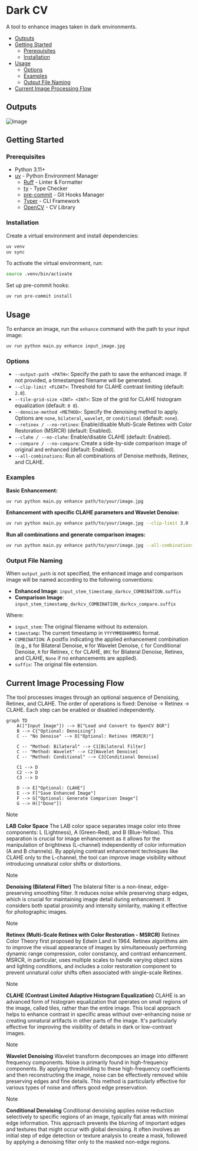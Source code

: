 # Dark CV

A tool to enhance images taken in dark environments.

- [Outputs](#outputs)
- [Getting Started](#getting-started)
  - [Prerequisites](#prerequisites)
  - [Installation](#installation)
- [Usage](#usage)
  - [Options](#options)
  - [Examples](#examples)
  - [Output File Naming](#output-file-naming)
- [Current Image Processing Flow](#current-image-processing-flow)

## Outputs

![Image](https://github.com/user-attachments/assets/951cfef9-4c56-4b8e-951d-2bb62775297f)

## Getting Started

### Prerequisites

- Python 3.11+
- [uv](https://github.com/astral-sh/uv) - Python Environment Manager
  - [Ruff](https://github.com/astral-sh/ruff) - Linter & Formatter
  - [ty](https://github.com/davidvujic/ty) - Type Checker
  - [pre-commit](https://pre-commit.com) - Git Hooks Manager
  - [Typer](https://typer.tiangolo.com) - CLI Framework
  - [OpenCV](https://opencv.org) - CV Library

### Installation

Create a virtual environment and install dependencies:

```bash
uv venv
uv sync
```

To activate the virtual environment, run:

```bash
source .venv/bin/activate
```

Set up pre-commit hooks:

```bash
uv run pre-commit install
```

## Usage

To enhance an image, run the `enhance` command with the path to your input image:

```bash
uv run python main.py enhance input_image.jpg
```

### Options

- `--output-path <PATH>`: Specify the path to save the enhanced image. If not provided, a timestamped filename will be generated.
- `--clip-limit <FLOAT>`: Threshold for CLAHE contrast limiting (default: `2.0`).
- `--tile-grid-size <INT> <INT>`: Size of the grid for CLAHE histogram equalization (default: `8 8`).
- `--denoise-method <METHOD>`: Specify the denoising method to apply. Options are `none`, `bilateral`, `wavelet`, or `conditional` (default: `none`).
- `--retinex / --no-retinex`: Enable/disable Multi-Scale Retinex with Color Restoration (MSRCR) (default: Enabled).
- `--clahe / --no-clahe`: Enable/disable CLAHE (default: Enabled).
- `--compare / --no-compare`: Create a side-by-side comparison image of original and enhanced (default: Enabled).
- `--all-combinations`: Run all combinations of Denoise methods, Retinex, and CLAHE.

### Examples

**Basic Enhancement:**

```bash
uv run python main.py enhance path/to/your/image.jpg
```

**Enhancement with specific CLAHE parameters and Wavelet Denoise:**

```bash
uv run python main.py enhance path/to/your/image.jpg --clip-limit 3.0 --tile-grid-size 10 10 --denoise-method wavelet
```

**Run all combinations and generate comparison images:**

```bash
uv run python main.py enhance path/to/your/image.jpg --all-combinations
```

### Output File Naming

When `output_path` is not specified, the enhanced image and comparison image will be named according to the following conventions:

- **Enhanced Image**: `input_stem_timestamp_darkcv_COMBINATION.suffix`
- **Comparison Image**: `input_stem_timestamp_darkcv_COMBINATION_darkcv_compare.suffix`

Where:

- `input_stem`: The original filename without its extension.
- `timestamp`: The current timestamp in `YYYYMMDDHHMMSS` format.
- `COMBINATION`: A postfix indicating the applied enhancement combination (e.g., `B` for Bilateral Denoise, `W` for Wavelet Denoise, `C` for Conditional Denoise, `R` for Retinex, `C` for CLAHE, `BRC` for Bilateral Denoise, Retinex, and CLAHE, `None` if no enhancements are applied).
- `suffix`: The original file extension.

## Current Image Processing Flow

The tool processes images through an optional sequence of Denoising, Retinex, and CLAHE. The order of operations is fixed: Denoise -> Retinex -> CLAHE. Each step can be enabled or disabled independently.

```mermaid
graph TD
    A(["Input Image"]) --> B["Load and Convert to OpenCV BGR"]
    B --> C{"Optional: Denoising"}
    C -- "No Denoise" --> D["Optional: Retinex (MSRCR)"]

    C -- "Method: Bilateral" --> C1[Bilateral Filter]
    C -- "Method: Wavelet" --> C2[Wavelet Denoise]
    C -- "Method: Conditional" --> C3[Conditional Denoise]

    C1 --> D
    C2 --> D
    C3 --> D

    D --> E["Optional: CLAHE"]
    E --> F["Save Enhanced Image"]
    F --> G["Optional: Generate Comparison Image"]
    G --> H(["Done"])
```

> [!NOTE]
> **LAB Color Space**
> The LAB color space separates image color into three components: L (Lightness), A (Green-Red), and B (Blue-Yellow).
> This separation is crucial for image enhancement as it allows for the manipulation of brightness (L-channel) independently of color information (A and B channels).
> By applying contrast enhancement techniques like CLAHE only to the L-channel, the tool can improve image visibility without introducing unnatural color shifts or distortions.

> [!NOTE]
> **Denoising (Bilateral Filter)**
> The bilateral filter is a non-linear, edge-preserving smoothing filter.
> It reduces noise while preserving sharp edges, which is crucial for maintaining image detail during enhancement.
> It considers both spatial proximity and intensity similarity, making it effective for photographic images.

> [!NOTE]
> **Retinex (Multi-Scale Retinex with Color Restoration - MSRCR)**
> Retinex Color Theory first proposed by Edwin Land in 1964.
> Retinex algorithms aim to improve the visual appearance of images by simultaneously performing dynamic range compression, color constancy, and contrast enhancement.
> MSRCR, in particular, uses multiple scales to handle varying object sizes and lighting conditions, and includes a color restoration component to prevent unnatural color shifts often associated with single-scale Retinex.

> [!NOTE]
> **CLAHE (Contrast Limited Adaptive Histogram Equalization)**
> CLAHE is an advanced form of histogram equalization that operates on small regions of the image, called tiles, rather than the entire image.
> This local approach helps to enhance contrast in specific areas without over-enhancing noise or creating unnatural artifacts in other parts of the image.
> It's particularly effective for improving the visibility of details in dark or low-contrast images.

> [!NOTE]
> **Wavelet Denoising**
> Wavelet transform decomposes an image into different frequency components.
> Noise is primarily found in high-frequency components.
> By applying thresholding to these high-frequency coefficients and then reconstructing the image, noise can be effectively removed while preserving edges and fine details.
> This method is particularly effective for various types of noise and offers good edge preservation.

> [!NOTE]
> **Conditional Denoising**
> Conditional denoising applies noise reduction selectively to specific regions of an image, typically flat areas with minimal edge information.
> This approach prevents the blurring of important edges and textures that might occur with global denoising.
> It often involves an initial step of edge detection or texture analysis to create a mask, followed by applying a denoising filter only to the masked non-edge regions.
